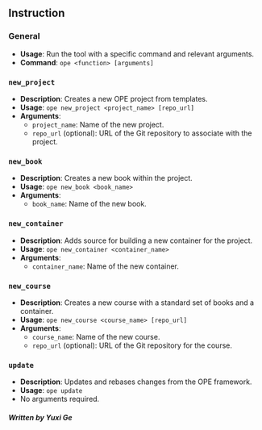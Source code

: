 ## Instruction

### General

- **Usage**: Run the tool with a specific command and relevant arguments.
- **Command**: `ope <function> [arguments]`

### `new_project` 

- **Description**: Creates a new OPE project from templates.
- **Usage**: `ope new_project <project_name> [repo_url]`
- **Arguments**:
  - `project_name`: Name of the new project.
  - `repo_url` (optional): URL of the Git repository to associate with the project.

### `new_book`

- **Description**: Creates a new book within the project.
- **Usage**: `ope new_book <book_name>`
- **Arguments**:
  - `book_name`: Name of the new book.

### `new_container`

- **Description**: Adds source for building a new container for the project.
- **Usage**: `ope new_container <container_name>`
- **Arguments**:
  - `container_name`: Name of the new container.

### `new_course`

- **Description**: Creates a new course with a standard set of books and a container.
- **Usage**: `ope new_course <course_name> [repo_url]`
- **Arguments**:
  - `course_name`: Name of the new course.
  - `repo_url` (optional): URL of the Git repository for the course.

### `update`

- **Description**: Updates and rebases changes from the OPE framework.
- **Usage**: `ope update`
- No arguments required. 
##### Written by Yuxi Ge